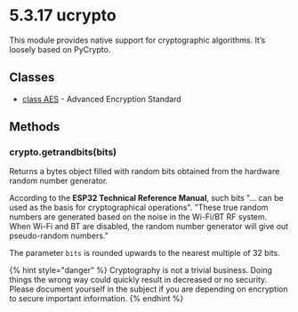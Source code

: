 # 5.3.17 ucrypto

This module provides native support for cryptographic algorithms. It’s loosely based on PyCrypto.

## Classes

* [class AES](../pycom/aes.md) - Advanced Encryption Standard

## **Methods**

### crypto.getrandbits\(bits\)

Returns a bytes object filled with random bits obtained from the hardware random number generator.

According to the **ESP32 Technical Reference Manual**, such bits "... can be used as the basis for cryptographical operations". "These true random numbers are generated based on the noise in the Wi-Fi/BT RF system. When Wi-Fi and BT are disabled, the random number generator will give out pseudo-random numbers."

The parameter `bits` is rounded upwards to the nearest multiple of 32 bits.

{% hint style="danger" %}
Cryptography is not a trivial business. Doing things the wrong way could quickly result in decreased or no security. Please document yourself in the subject if you are depending on encryption to secure important information.
{% endhint %}

